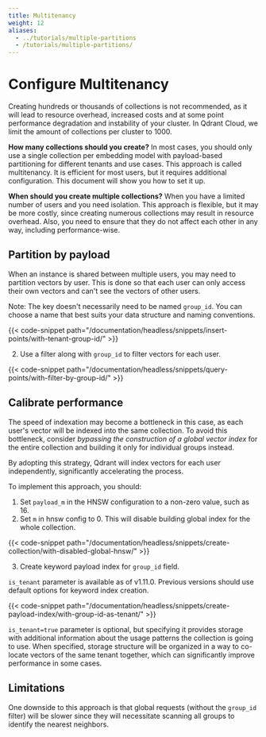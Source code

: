 ```yaml
---
title: Multitenancy
weight: 12
aliases:
  - ../tutorials/multiple-partitions
  - /tutorials/multiple-partitions/
---
```

# Configure Multitenancy

<aside role="alert">
Creating hundreds or thousands of collections is not recommended, as it will lead to resource overhead, increased costs and at some point performance degradation and instability of your cluster. In Qdrant Cloud, we limit the amount of collections per cluster to 1000.
</aside>

**How many collections should you create?** In most cases, you should only use a single collection per embedding model with payload-based partitioning for different tenants and use cases. This approach is called multitenancy. It is efficient for most users, but it requires additional configuration. This document will show you how to set it up.

**When should you create multiple collections?** When you have a limited number of users and you need isolation. This approach is flexible, but it may be more costly, since creating numerous collections may result in resource overhead. Also, you need to ensure that they do not affect each other in any way, including performance-wise. 

## Partition by payload

When an instance is shared between multiple users, you may need to partition vectors by user. This is done so that each user can only access their own vectors and can't see the vectors of other users.


<aside role="alert">
    Note: The key doesn't necessarily need to be named <code>group_id</code>. You can choose a name that best suits your data structure and naming conventions.
</aside>

{{< code-snippet path="/documentation/headless/snippets/insert-points/with-tenant-group-id/" >}}

2. Use a filter along with `group_id` to filter vectors for each user.

{{< code-snippet path="/documentation/headless/snippets/query-points/with-filter-by-group-id/" >}}

## Calibrate performance

The speed of indexation may become a bottleneck in this case, as each user's vector will be indexed into the same collection. To avoid this bottleneck, consider _bypassing the construction of a global vector index_ for the entire collection and building it only for individual groups instead.

By adopting this strategy, Qdrant will index vectors for each user independently, significantly accelerating the process.

To implement this approach, you should:

1. Set `payload_m` in the HNSW configuration to a non-zero value, such as 16.
2. Set `m` in hnsw config to 0. This will disable building global index for the whole collection.

{{< code-snippet path="/documentation/headless/snippets/create-collection/with-disabled-global-hnsw/" >}}

3. Create keyword payload index for `group_id` field.

<aside role="alert">
    <code>is_tenant</code> parameter is available as of v1.11.0. Previous versions should use default options for keyword index creation.
</aside>


{{< code-snippet path="/documentation/headless/snippets/create-payload-index/with-group-id-as-tenant/" >}}

`is_tenant=true` parameter is optional, but specifying it provides storage with additional information about the usage patterns the collection is going to use.
When specified, storage structure will be organized in a way to co-locate vectors of the same tenant together, which can significantly improve performance in some cases. 


## Limitations

One downside to this approach is that global requests (without the `group_id` filter) will be slower since they will necessitate scanning all groups to identify the nearest neighbors.

